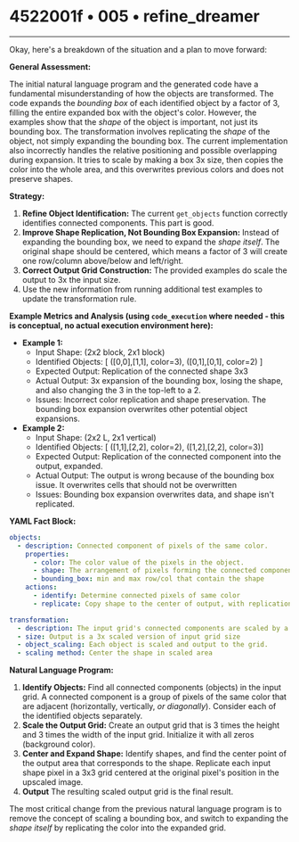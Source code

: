 # 4522001f • 005 • refine_dreamer

---
Okay, here's a breakdown of the situation and a plan to move forward:

**General Assessment:**

The initial natural language program and the generated code have a fundamental misunderstanding of how the objects are transformed. The code expands the *bounding box* of each identified object by a factor of 3, filling the entire expanded box with the object's color.  However, the examples show that the *shape* of the object is important, not just its bounding box. The transformation involves replicating the *shape* of the object, not simply expanding the bounding box. The current implementation also incorrectly handles the relative positioning and possible overlapping during expansion. It tries to scale by making a box 3x size, then copies the color into the whole area, and this overwrites previous colors and does not preserve shapes.

**Strategy:**

1.  **Refine Object Identification:** The current `get_objects` function correctly identifies connected components. This part is good.
2.  **Improve Shape Replication, Not Bounding Box Expansion:** Instead of expanding the bounding box, we need to expand the *shape itself*. The original shape should be centered, which means a factor of 3 will create one row/column above/below and left/right.
3.  **Correct Output Grid Construction:** The provided examples do scale the output to 3x the input size.
4.  Use the new information from running additional test examples to update the transformation rule.

**Example Metrics and Analysis (using `code_execution` where needed - this is conceptual, no actual execution environment here):**

*   **Example 1:**
    *   Input Shape: (2x2 block, 2x1 block)
    *   Identified Objects: \[ (\[0,0],\[1,1], color=3), (\[0,1],\[0,1], color=2) ]
    *   Expected Output: Replication of the connected shape 3x3
    *   Actual Output: 3x expansion of the bounding box, losing the shape, and also changing the 3 in the top-left to a 2.
    *   Issues: Incorrect color replication and shape preservation. The bounding box expansion overwrites other potential object expansions.
*   **Example 2:**
    *   Input Shape: (2x2 L, 2x1 vertical)
    *   Identified Objects: \[ (\[1,1],\[2,2], color=2), (\[1,2],\[2,2], color=3)]
    *   Expected Output: Replication of the connected component into the output, expanded.
    *   Actual Output: The output is wrong because of the bounding box issue. It overwrites cells that should not be overwritten
    *   Issues: Bounding box expansion overwrites data, and shape isn't replicated.

**YAML Fact Block:**

```yaml
objects:
  - description: Connected component of pixels of the same color.
    properties:
      - color: The color value of the pixels in the object.
      - shape: The arrangement of pixels forming the connected component.
      - bounding_box: min and max row/col that contain the shape
    actions:
      - identify: Determine connected pixels of same color
      - replicate: Copy shape to the center of output, with replication to scale by 3x

transformation:
  - description: The input grid's connected components are scaled by a factor of 3.
  - size: Output is a 3x scaled version of input grid size
  - object_scaling: Each object is scaled and output to the grid.
  - scaling method: Center the shape in scaled area

```

**Natural Language Program:**

1.  **Identify Objects:** Find all connected components (objects) in the input grid. A connected component is a group of pixels of the same color that are adjacent (horizontally, vertically, *or diagonally*). Consider each of the identified objects separately.
2.  **Scale the Output Grid:** Create an output grid that is 3 times the height and 3 times the width of the input grid. Initialize it with all zeros (background color).
3. **Center and Expand Shape:** Identify shapes, and find the center point of the output area that corresponds to the shape. Replicate each input shape pixel in a 3x3 grid centered at the original pixel's position in the upscaled image.
4. **Output** The resulting scaled output grid is the final result.

The most critical change from the previous natural language program is to remove the concept of scaling a bounding box, and switch to expanding the *shape itself* by replicating the color into the expanded grid.

